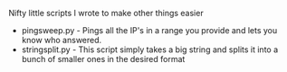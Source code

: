 Nifty little scripts I wrote to make other things easier
* pingsweep.py - Pings all the IP's in a range you provide and lets you know who answered.
* stringsplit.py - This script simply takes a big string and splits it into a bunch of smaller ones in the desired format
